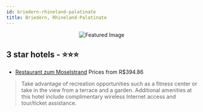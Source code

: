 ```yaml
---
id: briedern-rhineland-palatinate
title: Briedern, Rhineland-Palatinate
---
```


<center><img src="https://i.travelapi.com/hotels/26000000/25150000/25140700/25140635/6b60e499_z.jpg" alt="Featured Image" /></center>


##  3 star hotels - ⭐️⭐️⭐️

-    [Restaurant zum Moselstrand](https://us.hurb.com/hotels/briedern/restaurant-zum-moselstrand-JNP-JP650926?cmp=18055) Prices from R$394.86
   > Take advantage of recreation opportunities such as a fitness center or take in the view from a terrace and a garden. Additional amenities at this hotel include complimentary wireless Internet access and tour/ticket assistance.
